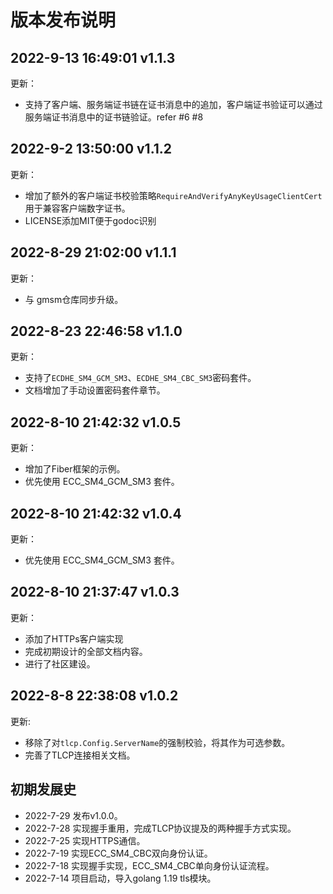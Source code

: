 # 版本发布说明

## 2022-9-13 16:49:01 v1.1.3

更新：

- 支持了客户端、服务端证书链在证书消息中的追加，客户端证书验证可以通过服务端证书消息中的证书链验证。refer #6 #8

## 2022-9-2 13:50:00 v1.1.2

更新：

- 增加了额外的客户端证书校验策略`RequireAndVerifyAnyKeyUsageClientCert`用于兼容客户端数字证书。
- LICENSE添加MIT便于godoc识别

## 2022-8-29 21:02:00 v1.1.1

更新：

- 与 gmsm仓库同步升级。

## 2022-8-23 22:46:58 v1.1.0

更新：

- 支持了`ECDHE_SM4_GCM_SM3`、`ECDHE_SM4_CBC_SM3`密码套件。
- 文档增加了手动设置密码套件章节。

## 2022-8-10 21:42:32 v1.0.5

更新：

- 增加了Fiber框架的示例。
- 优先使用 ECC_SM4_GCM_SM3 套件。

## 2022-8-10 21:42:32 v1.0.4

更新：

- 优先使用 ECC_SM4_GCM_SM3 套件。

## 2022-8-10 21:37:47 v1.0.3

更新：

- 添加了HTTPs客户端实现
- 完成初期设计的全部文档内容。
- 进行了社区建设。

## 2022-8-8 22:38:08 v1.0.2

更新:

- 移除了对`tlcp.Config.ServerName`的强制校验，将其作为可选参数。
- 完善了TLCP连接相关文档。

## 初期发展史

- 2022-7-29 发布v1.0.0。
- 2022-7-28 实现握手重用，完成TLCP协议提及的两种握手方式实现。
- 2022-7-25 实现HTTPS通信。
- 2022-7-19 实现ECC_SM4_CBC双向身份认证。
- 2022-7-18 实现握手实现，ECC_SM4_CBC单向身份认证流程。
- 2022-7-14 项目启动，导入golang 1.19 tls模块。